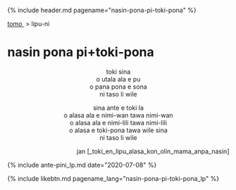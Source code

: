 {% include header.md pagename="nasin-pona-pi-toki-pona" %}

<a name="lawalipu"></a>
[<span class="lp">tomo </span>](https://joelthomastr.github.io/tokipona/README_lp)&nbsp;> <span class="lp">lipu-ni </span>

# <span class="lp">nasin pona pi+toki-pona </span>

<p align="center"><span class="lp">toki sina </span><br>
<span class="lp">o utala ala e pu </span><br>
<span class="lp">o pana pona e sona </span><br>
<span class="lp">ni taso li wile </span></p>

<p align="center"><span class="lp">sina ante e toki la </span><br>
<span class="lp">o alasa ala e nimi-wan tawa nimi-wan </span><br>
<span class="lp">o alasa ala e nimi-lili tawa nimi-lili </span><br>
<span class="lp">o alasa e toki-pona tawa wile sina </span><br>
<span class="lp">ni taso li wile </span></p>

<p align="right"><span class="lp">jan [_toki_en_lipu_alasa_kon_olin_mama_anpa_nasin] </span></p>

{% include <span class="lp">ante-pini_lp.md date="2020-07-08" %}

{% include likebtn.md pagename_lang="nasin-pona-pi-toki-pona_lp" %}
